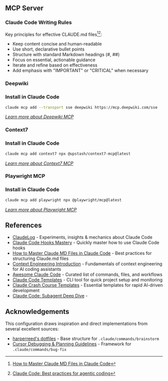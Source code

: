 ## MCP Server

### Claude Code Writing Rules

Key principles for effective CLAUDE.md files[^1][^2]:

- Keep content concise and human-readable
- Use short, declarative bullet points
- Structure with standard Markdown headings (#, ##)
- Focus on essential, actionable guidance
- Iterate and refine based on effectiveness
- Add emphasis with "IMPORTANT" or "CRITICAL" when necessary

### Deepwiki

### Install in Claude Code

```bash
claude mcp add --transport sse deepwiki https://mcp.deepwiki.com/sse
```

_[Learn more about Deepwiki MCP](https://cognition.ai/blog/deepwiki-mcp-server)_

### Context7

### Install in Claude Code

```bash
claude mcp add context7 npx @upstash/context7-mcp@latest
```

_[Learn more about Context7 MCP](https://github.com/upstash/context7)_

### Playwright MCP

### Install in Claude Code

```bash
claude mcp add playwright npx @playwright/mcp@latest
```

_[Learn more about Playwright MCP](https://github.com/microsoft/playwright-mcp)_

## References

- [ClaudeLog](https://claudelog.com/) - Experiments, insights & mechanics about Claude Code
- [Claude Code Hooks Mastery](https://github.com/disler/claude-code-hooks-mastery) - Quickly master how to use Claude Code hooks
- [How to Master Claude MD Files in Claude Code](https://empathyfirstmedia.com/claude-md-file-claude-code/) - Best practices for structuring Claude.md files
- [Context Engineering Introduction](https://github.com/coleam00/context-engineering-intro) - Fundamentals of context engineering for AI coding assistants
- [Awesome Claude Code](https://github.com/hesreallyhim/awesome-claude-code) - Curated list of commands, files, and workflows
- [Claude Code Templates](https://github.com/davila7/claude-code-templates) - CLI tool for quick project setup and monitoring
- [Claude Crash Course Templates](https://github.com/bhancockio/claude-crash-course-templates) - Essential templates for rapid AI-driven development
- [Claude Code: Subagent Deep Dive](https://cuong.io/blog/2025/06/24-claude-code-subagent-deep-dive) -

## Acknowledgements

This configuration draws inspiration and direct implementations from several excellent sources:

- [harperreed's dotfiles](https://github.com/harperreed/dotfiles/blob/master/.claude/commands/brainstorm.md) - Base structure for `.claude/commands/brainstorm`
- [Cursor Debugging & Planning Guidelines](https://gist.github.com/FirasLatrech/415d243f1ea48f63dfc691c8ceedefc4) - Framework for `.claude/commands/bug-fix`

[^1]: [How to Master Claude MD Files in Claude Code](https://empathyfirstmedia.com/claude-md-file-claude-code/)
[^2]: [Claude Code: Best practices for agentic coding](https://www.anthropic.com/engineering/claude-code-best-practices)
